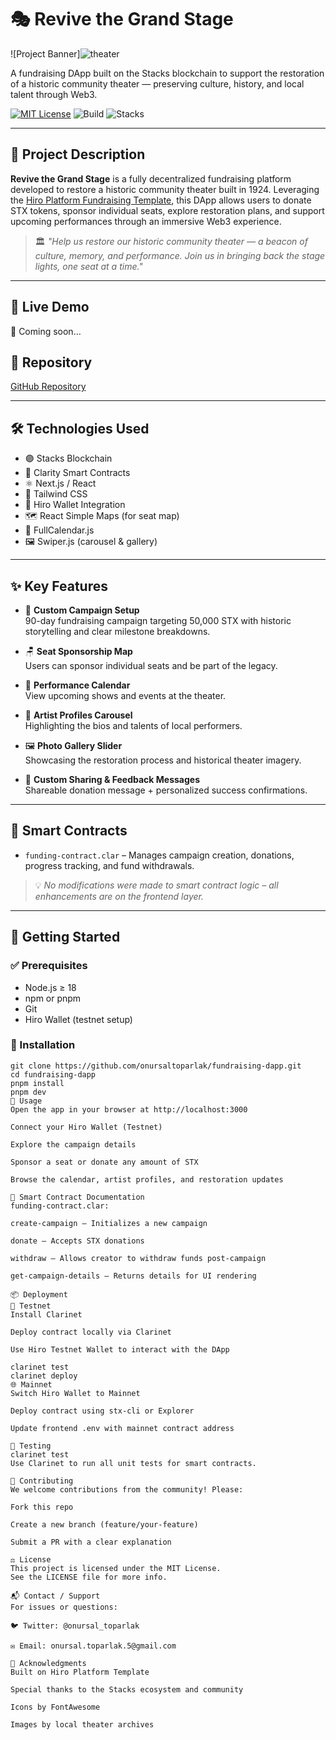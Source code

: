 # 🎭 Revive the Grand Stage

![Project Banner]![theater](https://github.com/user-attachments/assets/07897e11-c17f-4069-9c6f-6a107f540147)


A fundraising DApp built on the Stacks blockchain to support the restoration of a historic community theater — preserving culture, history, and local talent through Web3.

[![MIT License](https://img.shields.io/badge/license-MIT-green.svg)](LICENSE)
![Build](https://img.shields.io/badge/build-passing-brightgreen)
![Stacks](https://img.shields.io/badge/built%20with-Stacks-blueviolet)

---

## 🌟 Project Description

**Revive the Grand Stage** is a fully decentralized fundraising platform developed to restore a historic community theater built in 1924. Leveraging the [Hiro Platform Fundraising Template](https://github.com/hirosystems/platform-template-fundraising-dapp), this DApp allows users to donate STX tokens, sponsor individual seats, explore restoration plans, and support upcoming performances through an immersive Web3 experience.

> 🏛️ *"Help us restore our historic community theater — a beacon of culture, memory, and performance. Join us in bringing back the stage lights, one seat at a time."*

---

## 🔗 Live Demo

🚧 Coming soon…

## 📁 Repository

[GitHub Repository](https://github.com/onursaltoparlak/fundraising-dapp)

---

## 🛠 Technologies Used

- 🟣 Stacks Blockchain
- 🧠 Clarity Smart Contracts
- ⚛️ Next.js / React
- 🎨 Tailwind CSS
- 🔐 Hiro Wallet Integration
- 🗺️ React Simple Maps (for seat map)
- 📅 FullCalendar.js
- 🖼️ Swiper.js (carousel & gallery)

---

## ✨ Key Features

- 🎯 **Custom Campaign Setup**  
  90-day fundraising campaign targeting 50,000 STX with historic storytelling and clear milestone breakdowns.
  
- 🪑 **Seat Sponsorship Map**  
  Users can sponsor individual seats and be part of the legacy.

- 📅 **Performance Calendar**  
  View upcoming shows and events at the theater.

- 🌟 **Artist Profiles Carousel**  
  Highlighting the bios and talents of local performers.

- 🖼️ **Photo Gallery Slider**  
  Showcasing the restoration process and historical theater imagery.

- 📢 **Custom Sharing & Feedback Messages**  
  Shareable donation message + personalized success confirmations.

---

## 📜 Smart Contracts

- `funding-contract.clar` – Manages campaign creation, donations, progress tracking, and fund withdrawals.

> 💡 *No modifications were made to smart contract logic – all enhancements are on the frontend layer.*

---

## 🚀 Getting Started

### ✅ Prerequisites

- Node.js ≥ 18
- npm or pnpm
- Git
- Hiro Wallet (testnet setup)

### 🔧 Installation

```
git clone https://github.com/onursaltoparlak/fundraising-dapp.git
cd fundraising-dapp
pnpm install
pnpm dev
🧪 Usage
Open the app in your browser at http://localhost:3000

Connect your Hiro Wallet (Testnet)

Explore the campaign details

Sponsor a seat or donate any amount of STX

Browse the calendar, artist profiles, and restoration updates

📄 Smart Contract Documentation
funding-contract.clar:

create-campaign – Initializes a new campaign

donate – Accepts STX donations

withdraw – Allows creator to withdraw funds post-campaign

get-campaign-details – Returns details for UI rendering

📦 Deployment
🧪 Testnet
Install Clarinet

Deploy contract locally via Clarinet

Use Hiro Testnet Wallet to interact with the DApp

clarinet test
clarinet deploy
🌐 Mainnet
Switch Hiro Wallet to Mainnet

Deploy contract using stx-cli or Explorer

Update frontend .env with mainnet contract address

🧪 Testing
clarinet test
Use Clarinet to run all unit tests for smart contracts.

🤝 Contributing
We welcome contributions from the community! Please:

Fork this repo

Create a new branch (feature/your-feature)

Submit a PR with a clear explanation

⚖️ License
This project is licensed under the MIT License.
See the LICENSE file for more info.

📬 Contact / Support
For issues or questions:

🐦 Twitter: @onursal_toparlak

✉️ Email: onursal.toparlak.5@gmail.com

🙏 Acknowledgments
Built on Hiro Platform Template

Special thanks to the Stacks ecosystem and community

Icons by FontAwesome

Images by local theater archives
